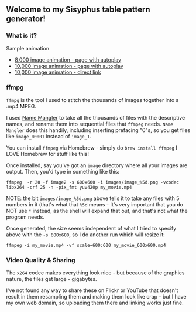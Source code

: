 ## Welcome to my Sisyphus table pattern generator!

### What is it?

Sample animation
- [8,000 image animation - page with autoplay](http://www.nurflugel.com/Home/temp/video/fullSize.html)
- [10,000 image animation - page with autoplay](http://www.nurflugel.com/Home/temp/video/plots1.html)
- [10,000 image animation - direct link](http://www.nurflugel.com/Home/temp/video/sisyphus_plots_1.mp4)

### ffmpg

`ffmpg` is the tool I used to stitch the thousands of images together into a .mp4 MPEG.

I used [Name Mangler](https://manytricks.com/namemangler) to take all the thousands of files with the descriptive names,
and rename them into sequential files that `ffmpeg` needs.  `Name Mangler` does this handily, including inserting
prefacing "0"s, so you get files like `image_00001` instead of `image_1`.

You can install `ffmpeg` via Homebrew - simply do
```brew install ffmpeg```
I LOVE Homebrew for stuff like this!

Once installed, say you've got an `image` directory where all your images are output. Then, you'd type in something like
this:

```
ffmpeg  -r 20 -f image2 -s 600x600 -i images/image_%5d.png -vcodec libx264 -crf 25 -n -pix_fmt yuv420p my_movie.mp4
```

NOTE:  the bit `images/image_%5d.png` above tells it to take any files with 5 numbers in it (that's what that `%5d`
means - It's very important that you do NOT use `*` instead, as the shell will expand that out, and that's not what the
program needs.

Once generated, the size seems independent of what I tried to specify above with the `-s 600x600`, so I do another run
which will resize it:

```
ffmpeg -i my_movie.mp4 -vf scale=600:600 my_movie_600x600.mp4
```

### Video Quality & Sharing

The `x264` codec makes everything look nice - but because of the graphics nature, the files get large - gigabytes.  

I've not found any way to share these on Flickr or YouTube that doesn't result in them resampling them and making them
look like crap - but I have my own web domain, so uploading them there and linking works just fine.